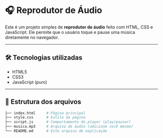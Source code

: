 # 🎧 Reprodutor de Áudio

Este é um projeto simples de **reprodutor de áudio** feito com HTML, CSS e JavaScript. Ele permite que o usuário toque e pause uma música diretamente no navegador.

---

## 🛠 Tecnologias utilizadas

- HTML5
- CSS3
- JavaScript (puro)

---

## 📂 Estrutura dos arquivos

```bash
├── index.html     # Página principal
├── style.css      # Estilo da página
├── script.js      # Comportamento do player (play/pausar)
├── musica.mp3     # Arquivo de áudio (adicione você mesmo)
└── README.md      # Este arquivo de explicação

